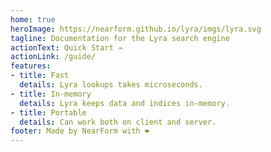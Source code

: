 ```yaml
---
home: true
heroImage: https://nearform.github.io/lyra/imgs/lyra.svg
tagline: Documentation for the Lyra search engine
actionText: Quick Start →
actionLink: /guide/
features:
- title: Fast
  details: Lyra lookups takes microseconds.
- title: In-memory
  details: Lyra keeps data and indices in-memory.
- title: Portable
  details: Can work both on client and server.
footer: Made by NearForm with ❤️
---
```

